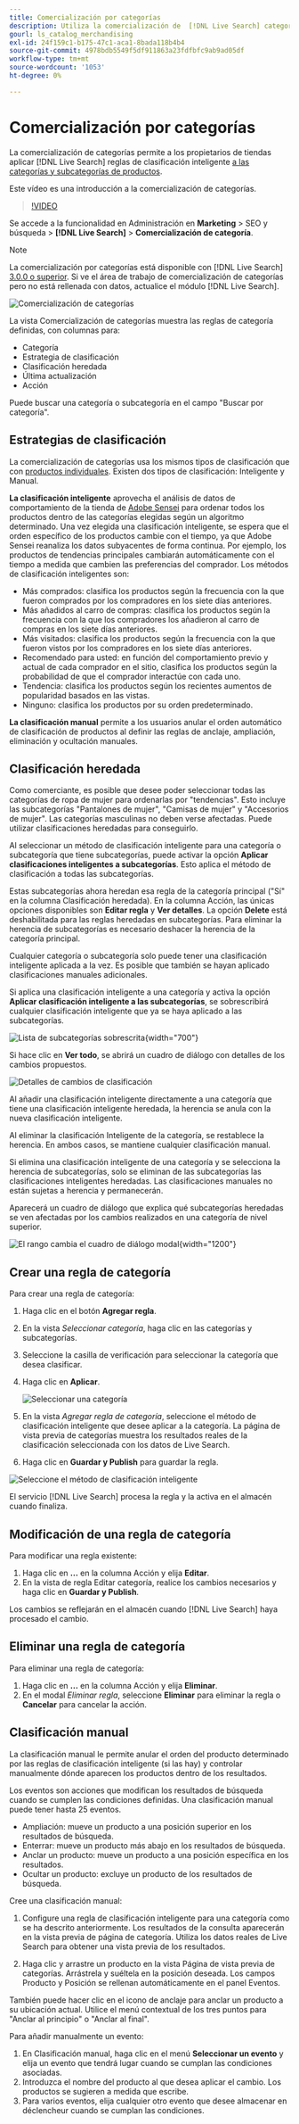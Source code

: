 ```yaml
---
title: Comercialización por categorías
description: Utiliza la comercialización de  [!DNL Live Search] categorías para disfrutar de una experiencia de compra más rápida.
gourl: ls_catalog_merchandising
exl-id: 24f159c1-b175-47c1-aca1-8bada118b4b4
source-git-commit: 4978bdb5549f5df911863a23fdfbfc9ab9ad05df
workflow-type: tm+mt
source-wordcount: '1053'
ht-degree: 0%

---
```


# Comercialización por categorías

La comercialización de categorías permite a los propietarios de tiendas aplicar [!DNL Live Search] reglas de clasificación inteligente [a las categorías y subcategorías de productos](rules.md).

Este vídeo es una introducción a la comercialización de categorías.

>[!VIDEO](https://video.tv.adobe.com/v/3424617)

Se accede a la funcionalidad en Administración en **Marketing** > SEO y búsqueda > **[!DNL Live Search]** > **Comercialización de categoría**.

>[!NOTE]
>
>La comercialización por categorías está disponible con [!DNL Live Search] [3.0.0 o superior](release-notes.md). Si ve el área de trabajo de comercialización de categorías pero no está rellenada con datos, actualice el módulo [!DNL Live Search].

![Comercialización de categorías](assets/category_workspace.png)

La vista Comercialización de categorías muestra las reglas de categoría definidas, con columnas para:

* Categoría
* Estrategia de clasificación
* Clasificación heredada
* Última actualización
* Acción

Puede buscar una categoría o subcategoría en el campo &quot;Buscar por categoría&quot;.

## Estrategias de clasificación

La comercialización de categorías usa los mismos tipos de clasificación que con [productos individuales](rules-workspace.md).
Existen dos tipos de clasificación: Inteligente y Manual.

**La clasificación inteligente** aprovecha el análisis de datos de comportamiento de la tienda de [Adobe Sensei](https://www.adobe.com/sensei.html) para ordenar todos los productos dentro de las categorías elegidas según un algoritmo determinado. Una vez elegida una clasificación inteligente, se espera que el orden específico de los productos cambie con el tiempo, ya que Adobe Sensei reanaliza los datos subyacentes de forma continua. Por ejemplo, los productos de tendencias principales cambiarán automáticamente con el tiempo a medida que cambien las preferencias del comprador.
Los métodos de clasificación inteligentes son:

* Más comprados: clasifica los productos según la frecuencia con la que fueron comprados por los compradores en los siete días anteriores.
* Más añadidos al carro de compras: clasifica los productos según la frecuencia con la que los compradores los añadieron al carro de compras en los siete días anteriores.
* Más visitados: clasifica los productos según la frecuencia con la que fueron vistos por los compradores en los siete días anteriores.
* Recomendado para usted: en función del comportamiento previo y actual de cada comprador en el sitio, clasifica los productos según la probabilidad de que el comprador interactúe con cada uno.
* Tendencia: clasifica los productos según los recientes aumentos de popularidad basados en las vistas.
* Ninguno: clasifica los productos por su orden predeterminado.

**La clasificación manual** permite a los usuarios anular el orden automático de clasificación de productos al definir las reglas de anclaje, ampliación, eliminación y ocultación manuales.

## Clasificación heredada

Como comerciante, es posible que desee poder seleccionar todas las categorías de ropa de mujer para ordenarlas por &quot;tendencias&quot;. Esto incluye las subcategorías &quot;Pantalones de mujer&quot;, &quot;Camisas de mujer&quot; y &quot;Accesorios de mujer&quot;. Las categorías masculinas no deben verse afectadas. Puede utilizar clasificaciones heredadas para conseguirlo.

Al seleccionar un método de clasificación inteligente para una categoría o subcategoría que tiene subcategorías, puede activar la opción **Aplicar clasificaciones inteligentes a subcategorías**. Esto aplica el método de clasificación a todas las subcategorías.

Estas subcategorías ahora heredan esa regla de la categoría principal (&quot;Sí&quot; en la columna Clasificación heredada). En la columna Acción, las únicas opciones disponibles son **Editar regla** y **Ver detalles**. La opción **Delete** está deshabilitada para las reglas heredadas en subcategorías. Para eliminar la herencia de subcategorías es necesario deshacer la herencia de la categoría principal.

Cualquier categoría o subcategoría solo puede tener una clasificación inteligente aplicada a la vez. Es posible que también se hayan aplicado clasificaciones manuales adicionales.

Si aplica una clasificación inteligente a una categoría y activa la opción **Aplicar clasificación inteligente a las subcategorías**, se sobrescribirá cualquier clasificación inteligente que ya se haya aplicado a las subcategorías.

![Lista de subcategorías sobrescrita](assets/category_overwite_subs.png){width="700"}

Si hace clic en **Ver todo**, se abrirá un cuadro de diálogo con detalles de los cambios propuestos.

![Detalles de cambios de clasificación](assets/category_overwrite.png)

Al añadir una clasificación inteligente directamente a una categoría que tiene una clasificación inteligente heredada, la herencia se anula con la nueva clasificación inteligente.

Al eliminar la clasificación Inteligente de la categoría, se restablece la herencia.
En ambos casos, se mantiene cualquier clasificación manual.

Si elimina una clasificación inteligente de una categoría y se selecciona la herencia de subcategorías, solo se eliminan de las subcategorías las clasificaciones inteligentes heredadas. Las clasificaciones manuales no están sujetas a herencia y permanecerán.

Aparecerá un cuadro de diálogo que explica qué subcategorías heredadas se ven afectadas por los cambios realizados en una categoría de nivel superior.

![El rango cambia el cuadro de diálogo modal](assets/category_overwrite_modal.png){width="1200"}

## Crear una regla de categoría

Para crear una regla de categoría:

1. Haga clic en el botón **Agregar regla**.
1. En la vista _Seleccionar categoría_, haga clic en las categorías y subcategorías.
1. Seleccione la casilla de verificación para seleccionar la categoría que desea clasificar.
1. Haga clic en **Aplicar**.

   ![Seleccionar una categoría](assets/category_select.png)

1. En la vista _Agregar regla de categoría_, seleccione el método de clasificación inteligente que desee aplicar a la categoría.
La página de vista previa de categorías muestra los resultados reales de la clasificación seleccionada con los datos de Live Search.
1. Haga clic en **Guardar y Publish** para guardar la regla.

![Seleccione el método de clasificación inteligente](assets/category_ranking.png)

El servicio [!DNL Live Search] procesa la regla y la activa en el almacén cuando finaliza.

## Modificación de una regla de categoría

Para modificar una regla existente:

1. Haga clic en **...** en la columna Acción y elija **Editar**.
1. En la vista de regla Editar categoría, realice los cambios necesarios y haga clic en **Guardar y Publish**.

Los cambios se reflejarán en el almacén cuando [!DNL Live Search] haya procesado el cambio.

## Eliminar una regla de categoría

Para eliminar una regla de categoría:

1. Haga clic en **...** en la columna Acción y elija **Eliminar**.
1. En el modal _Eliminar regla_, seleccione **Eliminar** para eliminar la regla o **Cancelar** para cancelar la acción.

## Clasificación manual

La clasificación manual le permite anular el orden del producto determinado por las reglas de clasificación inteligente (si las hay) y controlar manualmente dónde aparecen los productos dentro de los resultados.

Los eventos son acciones que modifican los resultados de búsqueda cuando se cumplen las condiciones definidas. Una clasificación manual puede tener hasta 25 eventos.

* Ampliación: mueve un producto a una posición superior en los resultados de búsqueda.
* Enterrar: mueve un producto más abajo en los resultados de búsqueda.
* Anclar un producto: mueve un producto a una posición específica en los resultados.
* Ocultar un producto: excluye un producto de los resultados de búsqueda.

Cree una clasificación manual:

1. Configure una regla de clasificación inteligente para una categoría como se ha descrito anteriormente. Los resultados de la consulta aparecerán en la vista previa de página de categoría. Utiliza los datos reales de Live Search para obtener una vista previa de los resultados.

1. Haga clic y arrastre un producto en la vista Página de vista previa de categorías. Arrástrela y suéltela en la posición deseada. Los campos Producto y Posición se rellenan automáticamente en el panel Eventos.

También puede hacer clic en el icono de anclaje para anclar un producto a su ubicación actual. Utilice el menú contextual de los tres puntos para &quot;Anclar al principio&quot; o &quot;Anclar al final&quot;.

Para añadir manualmente un evento:

1. En Clasificación manual, haga clic en el menú **Seleccionar un evento** y elija un evento que tendrá lugar cuando se cumplan las condiciones asociadas.
1. Introduzca el nombre del producto al que desea aplicar el cambio. Los productos se sugieren a medida que escribe.
1. Para varios eventos, elija cualquier otro evento que desee almacenar en déclencheur cuando se cumplan las condiciones.
